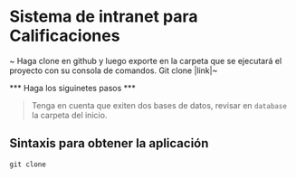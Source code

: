 # Sistema de intranet para Calificaciones

~ Haga clone en github y luego exporte en la carpeta que se ejecutará el proyecto con su consola de comandos. Git clone |link|~

*** Haga los siguinetes pasos ***

> Tenga en cuenta que exiten dos bases de datos, revisar en `database` la carpeta del inicio.

## Sintaxis para obtener la aplicación
```
git clone 
```
